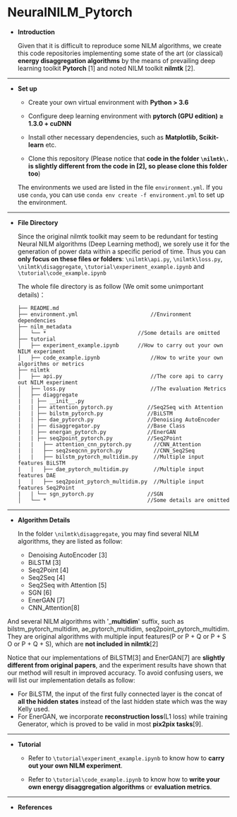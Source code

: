 # NeuralNILM_Pytorch

- **Introduction**

  Given that it is difficult to reproduce some NILM algorithms, we create this code repositories implementing some state of the art (or classical) **energy disaggregation algorithms** by the means of prevailing deep learning toolkit **Pytorch** [1] and noted NILM toolkit **nilmtk** [2].

------

- **Set up**

  - Create your own virtual environment with **Python > 3.6**

  - Configure deep learning environment with **pytorch (GPU edition) ≥ 1.3.0 + cuDNN**

  - Install other necessary dependencies, such as **Matplotlib, Scikit-learn** etc.

  - Clone this repository (Please notice that **code in the folder `\nilmtk\.` is slightly different from the code in [2], so please clone this folder too**)

  The environments we used are listed in the file `environment.yml`. If you use `conda`, you can use `conda env create -f environment.yml` to set up the environment.

------

- **File Directory**

  Since the original nilmtk toolkit may seem to be redundant for testing Neural NILM algorithms (Deep Learning method), we sorely use it  for the generation of power data within a specific period of time. Thus you can **only focus on  these files or folders**: `\nilmtk\api.py`, `\nilmtk\loss.py`, `\nilmtk\disaggregate`, `\tutorial\experiment_example.ipynb` and  `\tutorial\code_example.ipynb`
  
  The whole file directory is as follow (We omit some unimportant details)：
  
  ```
  ├── README.md							                   
  ├── environment.yml						//Environment dependencies
  ├── nilm_metadata          				
  │   └── *								//Some details are omitted
  ├── tutorial                     
  │   ├── experiment_example.ipynb     	//How to carry out your own NILM experiment
  │   ├── code_example.ipynb			    //How to write your own algorithms or metrics
  ├── nilmtk                     
  │   ├── api.py							//The core api to carry out NILM experiment
  │   ├── loss.py							//The evaluation Metrics
  │   ├── diaggregate
  |   |	├── __init__.py
  |   |	├── attention_pytorch.py		   //Seq2Seq with Attention
  |   |	├── bilstm_pytorch.py			   //BiLSTM
  |   |	├── dae_pytorch.py				   //Denoising AutoEncoder
  |   |	├── disaggregator.py			   //Base Class
  |   |	├── energan_pytorch.py			   //EnerGAN
  |   |	├── seq2point_pytorch.py		   //Seq2Point
  |   |   ├── attention_cnn_pytorch.py       //CNN_Attention
  |   |   ├── seq2seqcnn_pytorch.py          //CNN_Seq2Seq
  |   |   ├── bilstm_pytorch_multidim.py     //Multiple input features BiLSTM
  |   |   ├── dae_pytorch_multidim.py        //Multiple input features DAE
  |   |   ├── seq2point_pytorch_multidim.py  //Multiple input features Seq2Point
  |   |	└── sgn_pytorch.py				   //SGN
  │   └── *								   //Some details are omitted
  ```

------

- **Algorithm Details**

  In the folder `\nilmtk\disaggregate`, you may find several NILM algorithms, they are listed as follow:

  - Denoising AutoEncoder [3]
  - BiLSTM [3]
  - Seq2Point [4]
  - Seq2Seq [4]
  - Seq2Seq with Attention [5]
  - SGN [6]
  - EnerGAN [7]
  - CNN_Attention[8]
  
And several NILM algorithms with '_**multidim**' suffix, such as bilstm_pytorch_multidim, ae_pytorch_multidim, seq2point_pytorch_multidim. They are original algorithms with multiple input features(P or P + Q or P + S O or  P + Q + S), which are **not included in nilmtk**[2]
  
  Notice that our implementations of BiLSTM[3] and EnerGAN[7] are **slightly different from original papers**, and the experiment results have shown that our method will result in improved accuracy. To avoid confusing users, we will list our implementation details as follow: 
  
  - For BiLSTM,  the input of the first fully connected layer is the concat of **all the hidden states** instead of the last hidden state which was the way Kelly used.
  - For EnerGAN, we incorporate **reconstruction loss**(L1 loss) while training Generator, which is proved to be valid in most **pix2pix tasks**[9].

------

- **Tutorial**

  - Refer to  `\tutorial\experiment_example.ipynb` to know how to **carry out your own NILM experiment**.

  - Refer to  `\tutorial\code_example.ipynb` to know how to **write your own energy disaggregation algorithms** or **evaluation metrics**.

------
- **References**




